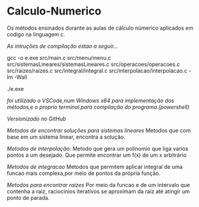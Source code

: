 # Calculo-Numerico
Os métodos ensinados durante as aulas de cálculo númerico aplicados em codigo na linguagem c.

_As intruções de compilação estao a seguir..._

gcc -o e.exe src/main.c src/menu/menu.c src/sistemasLineares/sistemasLineares.c src/operacoes/operacoes.c src/raizes/raizes.c src/integral/integral.c src/interpolacao/interpolacao.c -lm -Wall

./e.exe

_foi utilizado o VSCode,num Windows x64 para implementação dos métodos,e o proprio terminal para compilação do programa.(powershell)_ 

_Versionizado no GitHub_

*Metodos de encontrar soluções para sistemas lineares*
    Metodos que com base em um sistema linear, encontra a solução.

*Metodos de interpolação:*
    Metodo que gera um polinomio que liga varios pontos a um desejado.
    Que permite encontrar um f(x) de um x arbitrário

*Metodos de integracao*
    Metodos que permitem aplicar integral de uma funcao mais complexa,por 
    meio de pontos da própria função.

*Metodos para encontrar raizes*
    Por meio da funcao e de um intervalo que contenha a raiz, raciocinios iterativos
    se aproximam da raiz até atingir um ponto de parada.